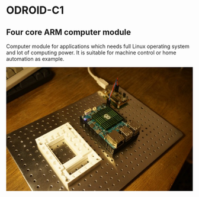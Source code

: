 <!--- PrjInfo ---> <!--- Please remove this line after manually editing --->
<!--- 00a56be08b96043df9e37d6aff7b6990 --->
<!--- Created:: ---> 
<!--- Author:: ---> 
<!--- AuthorEmail:: ---> 
<!--- Tags:: ---> 
<!--- Ust:: ---> 
<!--- Label --->
<!--- ELabel ---> 
<!--- Name:ODROID-C1: --->
# ODROID-C1
<!--- LongName --->
## Four core ARM computer module
<!--- ELongName ---> 

<!--- Lead --->
Computer module for applications which needs full Linux operating system and lot of computing power. It is suitable for machine control or home automation as example.
<!--- ELead ---> 

![ODROID-C1](doc/img/ODROID-C1_top_small.jpg) 


<!--- Description --->
<!--- EDescription --->
<!--- Content --->
<!--- EContent --->
